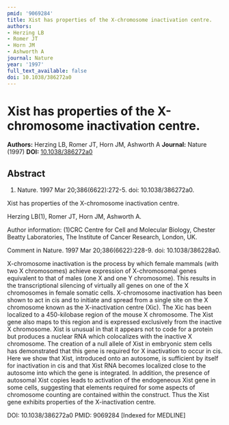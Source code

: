 ```yaml
---
pmid: '9069284'
title: Xist has properties of the X-chromosome inactivation centre.
authors:
- Herzing LB
- Romer JT
- Horn JM
- Ashworth A
journal: Nature
year: '1997'
full_text_available: false
doi: 10.1038/386272a0
---
```


# Xist has properties of the X-chromosome inactivation centre.
**Authors:** Herzing LB, Romer JT, Horn JM, Ashworth A
**Journal:** Nature (1997)
**DOI:** [10.1038/386272a0](https://doi.org/10.1038/386272a0)

## Abstract

1. Nature. 1997 Mar 20;386(6622):272-5. doi: 10.1038/386272a0.

Xist has properties of the X-chromosome inactivation centre.

Herzing LB(1), Romer JT, Horn JM, Ashworth A.

Author information:
(1)CRC Centre for Cell and Molecular Biology, Chester Beatty Laboratories, The 
Institute of Cancer Research, London, UK.

Comment in
    Nature. 1997 Mar 20;386(6622):228-9. doi: 10.1038/386228a0.

X-chromosome inactivation is the process by which female mammals (with two X 
chromosomes) achieve expression of X-chromosomal genes equivalent to that of 
males (one X and one Y chromosome). This results in the transcriptional 
silencing of virtually all genes on one of the X chromosomes in female somatic 
cells. X-chromosome inactivation has been shown to act in cis and to initiate 
and spread from a single site on the X chromosome known as the X-inactivation 
centre (Xic). The Xic has been localized to a 450-kilobase region of the mouse X 
chromosome. The Xist gene also maps to this region and is expressed exclusively 
from the inactive X chromosome. Xist is unusual in that it appears not to code 
for a protein but produces a nuclear RNA which colocalizes with the inactive X 
chromosome. The creation of a null allele of Xist in embryonic stem cells has 
demonstrated that this gene is required for X inactivation to occur in cis. Here 
we show that Xist, introduced onto an autosome, is sufficient by itself for 
inactivation in cis and that Xist RNA becomes localized close to the autosome 
into which the gene is integrated. In addition, the presence of autosomal Xist 
copies leads to activation of the endogeneous Xist gene in some cells, 
suggesting that elements required for some aspects of chromosome counting are 
contained within the construct. Thus the Xist gene exhibits properties of the 
X-inactivation centre.

DOI: 10.1038/386272a0
PMID: 9069284 [Indexed for MEDLINE]
